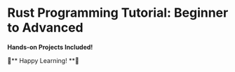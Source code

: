 #  Rust Programming Tutorial: Beginner to Advanced 

**Hands-on Projects Included!**

🦀** Happy Learning! **🦀
